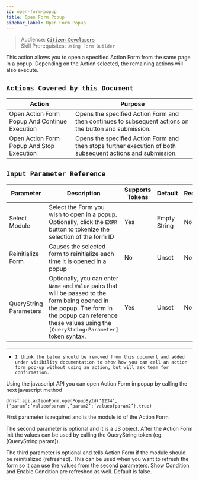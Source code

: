 ```yaml
---
id: open-form-popup
title: Open Form Popup
sidebar_label: Open Form Popup
---
```


> Audience: [`Citizen Developers`](/docs/audience#citizen-developers)<br/>
> Skill Prerequisites: `Using Form Builder`

This action allows you to open a specified Action Form from the same page in a popup. Depending on the Action selected, the remaining actions will also execute.

## `Actions Covered by this Document`

| Action | Purpose |
| -- | -- |
| Open Action Form Popup And Continue Execution | Opens the specified Action Form and then continues to subsequent actions on the button and submission. |
| Open Action Form Popup And Stop Execution | Opens the specified Action Form and then stops further execution of both subsequent actions and submission. |

## `Input Parameter Reference`

| Parameter | Description | Supports Tokens | Default | Required |
| -- | -- | -- | -- | -- |
| Select Module | Select the Form you wish to open in a popup. Optionally, click the `EXPR` button to tokenize the selection of the form ID| Yes | Empty String | No |
| Reinitialize Form | Causes the selected form to reinitialize each time it is opened in a popup | No |  Unset | No |
| QueryString Parameters | Optionally, you can enter `Name` and `Value` pairs that will be passed to the form being opened in the popup. The form in the popup can reference these values using the `[QueryString:Parameter]` token syntax. | Yes | Unset | No |

-------

- `I think the below should be removed from this document and added under visibility documentation to show how you can call an action form pop-up without using an action, but will ask team for confirmation.`
  
Using the javascript API you can open Action Form in popup by calling the next javascript method

`dnnsf.api.actionForm.openPopupById(‘1234’, {‘param’:’valueofparam’,’param2’:’valueofparam2’},true)`

First parameter is required and is the module id of the Action Form

The second parameter is optional and it is a JS object. After the Action Form init the values can be used by calling the QueryString token (eg. [QueryString:param]).

The third parameter is optional and tells Action Form if the module should be reinitialized (refreshed). This can be used when you want to refresh the form so it can use the values from the second parameters. Show Condition and Enable Condition are refreshed as well. Default is false.
